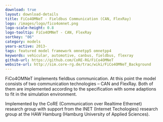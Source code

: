 ```yaml
---
download: true
layout: download-details
title: FiCo4OMNeT - Fieldbus Communication (CAN, FlexRay)
logo: /images/logo/fico4omnet.png
logo-scale-height: 0.8
logo-tooltip: FiCo4OMNeT - CAN, FlexRay
sortkey: "06"
category: models
years-active: 2013-
tags: featured model framework omnetpp5 omnetpp4
keywords: vehicular, automotive, canbus, fieldbus, flexray
github-url: https://github.com/CoRE-RG/FiCo4OMNeT
website-url: http://sim.core-rg.de/trac/wiki/FiCo4OMNeT_Background
---
```


FiCo4OMNeT implements fieldbus communication. At this point the model consists
of two communication technologies – CAN and FlexRay. Both of them are
implemented according to the specification with some adaptions to fit in
the simulation environment.

Implemented by the CoRE (Communication over Realtime Ethernet) research group
with support from the INET (Internet Techologies) research group at the HAW
Hamburg (Hamburg University of Applied Sciences).
